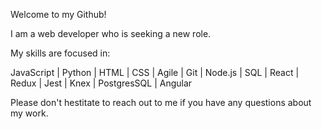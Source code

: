 Welcome to my Github!

I am a web developer who is seeking a new role.

My skills are focused in:

JavaScript | Python | HTML | CSS | Agile | Git | Node.js | SQL | React | Redux | Jest | Knex | PostgresSQL | Angular


Please don't hestitate to reach out to me if you have any questions about my work.
